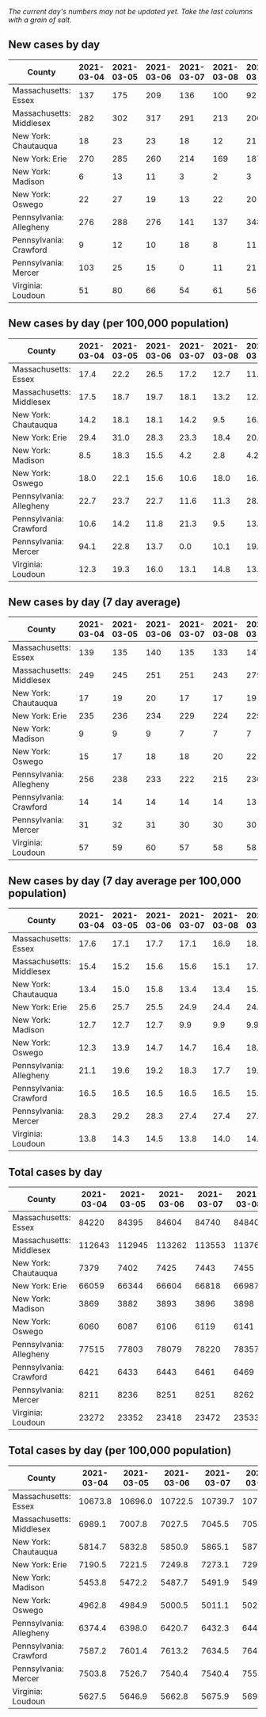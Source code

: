 _The current day's numbers may not be updated yet. Take the last columns with a grain of salt._
## New cases by day

| County | 2021-03-04 | 2021-03-05 | 2021-03-06 | 2021-03-07 | 2021-03-08 | 2021-03-09 | 2021-03-10 |
| --- | --- | --- | --- | --- | --- | --- | --- |
| Massachusetts: Essex | 137 | 175 | 209 | 136 | 100 | 92 | 168 |
| Massachusetts: Middlesex | 282 | 302 | 317 | 291 | 213 | 206 | 327 |
| New York: Chautauqua | 18 | 23 | 23 | 18 | 12 | 21 | 10 |
| New York: Erie | 270 | 285 | 260 | 214 | 169 | 187 | 196 |
| New York: Madison | 6 | 13 | 11 | 3 | 2 | 3 | 7 |
| New York: Oswego | 22 | 27 | 19 | 13 | 22 | 20 | 20 |
| Pennsylvania: Allegheny | 276 | 288 | 276 | 141 | 137 | 348 | 209 |
| Pennsylvania: Crawford | 9 | 12 | 10 | 18 | 8 | 11 | 1 |
| Pennsylvania: Mercer | 103 | 25 | 15 | 0 | 11 | 21 | 14 |
| Virginia: Loudoun | 51 | 80 | 66 | 54 | 61 | 56 | 52 |

## New cases by day (per 100,000 population)

| County | 2021-03-04 | 2021-03-05 | 2021-03-06 | 2021-03-07 | 2021-03-08 | 2021-03-09 | 2021-03-10 |
| --- | --- | --- | --- | --- | --- | --- | --- |
| Massachusetts: Essex | 17.4 | 22.2 | 26.5 | 17.2 | 12.7 | 11.7 | 21.3 |
| Massachusetts: Middlesex | 17.5 | 18.7 | 19.7 | 18.1 | 13.2 | 12.8 | 20.3 |
| New York: Chautauqua | 14.2 | 18.1 | 18.1 | 14.2 | 9.5 | 16.5 | 7.9 |
| New York: Erie | 29.4 | 31.0 | 28.3 | 23.3 | 18.4 | 20.4 | 21.3 |
| New York: Madison | 8.5 | 18.3 | 15.5 | 4.2 | 2.8 | 4.2 | 9.9 |
| New York: Oswego | 18.0 | 22.1 | 15.6 | 10.6 | 18.0 | 16.4 | 16.4 |
| Pennsylvania: Allegheny | 22.7 | 23.7 | 22.7 | 11.6 | 11.3 | 28.6 | 17.2 |
| Pennsylvania: Crawford | 10.6 | 14.2 | 11.8 | 21.3 | 9.5 | 13.0 | 1.2 |
| Pennsylvania: Mercer | 94.1 | 22.8 | 13.7 | 0.0 | 10.1 | 19.2 | 12.8 |
| Virginia: Loudoun | 12.3 | 19.3 | 16.0 | 13.1 | 14.8 | 13.5 | 12.6 |

## New cases by day (7 day average)

| County | 2021-03-04 | 2021-03-05 | 2021-03-06 | 2021-03-07 | 2021-03-08 | 2021-03-09 | 2021-03-10 |
| --- | --- | --- | --- | --- | --- | --- | --- |
| Massachusetts: Essex | 139 | 135 | 140 | 135 | 133 | 147 | 145 |
| Massachusetts: Middlesex | 249 | 245 | 251 | 251 | 243 | 275 | 277 |
| New York: Chautauqua | 17 | 19 | 20 | 17 | 17 | 19 | 18 |
| New York: Erie | 235 | 236 | 234 | 229 | 224 | 229 | 226 |
| New York: Madison | 9 | 9 | 9 | 7 | 7 | 7 | 6 |
| New York: Oswego | 15 | 17 | 18 | 18 | 20 | 22 | 20 |
| Pennsylvania: Allegheny | 256 | 238 | 233 | 222 | 215 | 236 | 239 |
| Pennsylvania: Crawford | 14 | 14 | 14 | 14 | 14 | 13 | 10 |
| Pennsylvania: Mercer | 31 | 32 | 31 | 30 | 30 | 30 | 27 |
| Virginia: Loudoun | 57 | 59 | 60 | 57 | 58 | 58 | 60 |

## New cases by day (7 day average per 100,000 population)

| County | 2021-03-04 | 2021-03-05 | 2021-03-06 | 2021-03-07 | 2021-03-08 | 2021-03-09 | 2021-03-10 |
| --- | --- | --- | --- | --- | --- | --- | --- |
| Massachusetts: Essex | 17.6 | 17.1 | 17.7 | 17.1 | 16.9 | 18.6 | 18.4 |
| Massachusetts: Middlesex | 15.4 | 15.2 | 15.6 | 15.6 | 15.1 | 17.1 | 17.2 |
| New York: Chautauqua | 13.4 | 15.0 | 15.8 | 13.4 | 13.4 | 15.0 | 14.2 |
| New York: Erie | 25.6 | 25.7 | 25.5 | 24.9 | 24.4 | 24.9 | 24.6 |
| New York: Madison | 12.7 | 12.7 | 12.7 | 9.9 | 9.9 | 9.9 | 8.5 |
| New York: Oswego | 12.3 | 13.9 | 14.7 | 14.7 | 16.4 | 18.0 | 16.4 |
| Pennsylvania: Allegheny | 21.1 | 19.6 | 19.2 | 18.3 | 17.7 | 19.4 | 19.7 |
| Pennsylvania: Crawford | 16.5 | 16.5 | 16.5 | 16.5 | 16.5 | 15.4 | 11.8 |
| Pennsylvania: Mercer | 28.3 | 29.2 | 28.3 | 27.4 | 27.4 | 27.4 | 24.7 |
| Virginia: Loudoun | 13.8 | 14.3 | 14.5 | 13.8 | 14.0 | 14.0 | 14.5 |

## Total cases by day

| County | 2021-03-04 | 2021-03-05 | 2021-03-06 | 2021-03-07 | 2021-03-08 | 2021-03-09 | 2021-03-10 |
| --- | --- | --- | --- | --- | --- | --- | --- |
| Massachusetts: Essex | 84220 | 84395 | 84604 | 84740 | 84840 | 84932 | 85100 |
| Massachusetts: Middlesex | 112643 | 112945 | 113262 | 113553 | 113766 | 113972 | 114299 |
| New York: Chautauqua | 7379 | 7402 | 7425 | 7443 | 7455 | 7476 | 7486 |
| New York: Erie | 66059 | 66344 | 66604 | 66818 | 66987 | 67174 | 67370 |
| New York: Madison | 3869 | 3882 | 3893 | 3896 | 3898 | 3901 | 3908 |
| New York: Oswego | 6060 | 6087 | 6106 | 6119 | 6141 | 6161 | 6181 |
| Pennsylvania: Allegheny | 77515 | 77803 | 78079 | 78220 | 78357 | 78705 | 78914 |
| Pennsylvania: Crawford | 6421 | 6433 | 6443 | 6461 | 6469 | 6480 | 6481 |
| Pennsylvania: Mercer | 8211 | 8236 | 8251 | 8251 | 8262 | 8283 | 8297 |
| Virginia: Loudoun | 23272 | 23352 | 23418 | 23472 | 23533 | 23589 | 23641 |

## Total cases by day (per 100,000 population)

| County | 2021-03-04 | 2021-03-05 | 2021-03-06 | 2021-03-07 | 2021-03-08 | 2021-03-09 | 2021-03-10 |
| --- | --- | --- | --- | --- | --- | --- | --- |
| Massachusetts: Essex | 10673.8 | 10696.0 | 10722.5 | 10739.7 | 10752.4 | 10764.0 | 10785.3 |
| Massachusetts: Middlesex | 6989.1 | 7007.8 | 7027.5 | 7045.5 | 7058.8 | 7071.5 | 7091.8 |
| New York: Chautauqua | 5814.7 | 5832.8 | 5850.9 | 5865.1 | 5874.6 | 5891.1 | 5899.0 |
| New York: Erie | 7190.5 | 7221.5 | 7249.8 | 7273.1 | 7291.5 | 7311.8 | 7333.2 |
| New York: Madison | 5453.8 | 5472.2 | 5487.7 | 5491.9 | 5494.7 | 5498.9 | 5508.8 |
| New York: Oswego | 4962.8 | 4984.9 | 5000.5 | 5011.1 | 5029.1 | 5045.5 | 5061.9 |
| Pennsylvania: Allegheny | 6374.4 | 6398.0 | 6420.7 | 6432.3 | 6443.6 | 6472.2 | 6489.4 |
| Pennsylvania: Crawford | 7587.2 | 7601.4 | 7613.2 | 7634.5 | 7644.0 | 7656.9 | 7658.1 |
| Pennsylvania: Mercer | 7503.8 | 7526.7 | 7540.4 | 7540.4 | 7550.4 | 7569.6 | 7582.4 |
| Virginia: Loudoun | 5627.5 | 5646.9 | 5662.8 | 5675.9 | 5690.6 | 5704.2 | 5716.8 |
